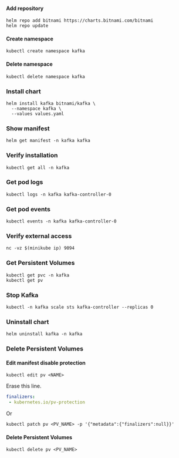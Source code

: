 #### Add repository
```shell
helm repo add bitnami https://charts.bitnami.com/bitnami
helm repo update
```
#### Create namespace
```shell
kubectl create namespace kafka
```
#### Delete namespace
```shell
kubectl delete namespace kafka
```
### Install chart
```shell
helm install kafka bitnami/kafka \
  --namespace kafka \
  --values values.yaml
```
### Show manifest
```shell
helm get manifest -n kafka kafka
```
### Verify installation
```shell
kubectl get all -n kafka
```
### Get pod logs
```shell
kubectl logs -n kafka kafka-controller-0
```
### Get pod events
```shell
kubectl events -n kafka kafka-controller-0
```
### Verify external access
```shell
nc -vz $(minikube ip) 9094
```
### Get Persistent Volumes
```shell
kubectl get pvc -n kafka
kubectl get pv
```
### Stop Kafka
```shell
kubectl -n kafka scale sts kafka-controller --replicas 0
```
### Uninstall chart
```shell
helm uninstall kafka -n kafka
```
### Delete Persistent Volumes
#### Edit manifest disable protection
```shell
kubectl edit pv <NAME>
```
Erase this line.
```yaml
finalizers:
 - kubernetes.io/pv-protection
```
Or
```shell
kubectl patch pv <PV_NAME> -p '{"metadata":{"finalizers":null}}'
```
#### Delete Persistent Volumes
```shell
kubectl delete pv <PV_NAME>
```
